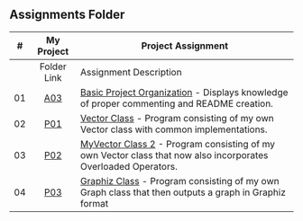 ##  Assignments Folder

|   #   | My Project | Project Assignment |
| :---: | :-----------: | -------------------------- |
|       | Folder Link | Assignment Description |
| 01 | [A03](https://github.com/KoalaWizarder/2143-OOP-Harp/tree/main/Assignments/A03) | [Basic Project Organization](https://github.com/rugbyprof/2143-Object-Oriented-Programming/tree/master/Assignments/02-A03) - Displays knowledge of proper commenting and README creation. |
| 02 | [P01](https://github.com/KoalaWizarder/2143-OOP-Harp/tree/main/Assignments/P01) | [Vector Class](https://github.com/rugbyprof/2143-Object-Oriented-Programming/tree/master/Assignments/04-P01) - Program consisting of my own Vector class with common implementations. |
| 03 | [P02](https://github.com/KoalaWizarder/2143-OOP-Harp/tree/main/Assignments/P02) | [MyVector Class 2](https://github.com/rugbyprof/2143-Object-Oriented-Programming/tree/master/Assignments/05-P02) - Program consisting of my own Vector class that now also incorporates Overloaded Operators. |
| 04 | [P03](https://github.com/KoalaWizarder/2143-OOP-Harp/tree/main/Assignments/P03) | [Graphiz Class](https://github.com/rugbyprof/2143-Object-Oriented-Programming/tree/master/Assignments/06-P03) - Program consisting of my own Graph class that then outputs a graph in Graphiz format |

